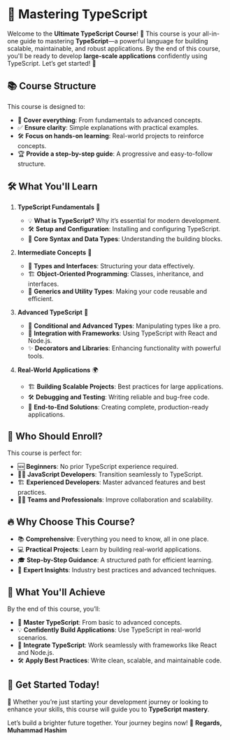 # 🚀 **Mastering TypeScript**

Welcome to the **Ultimate TypeScript Course**! 🎉 This course is your all-in-one guide to mastering **TypeScript**—a powerful language for building scalable, maintainable, and robust applications. By the end of this course, you'll be ready to develop **large-scale applications** confidently using TypeScript. Let’s get started! 🚀

## 📚 **Course Structure**

This course is designed to:
- 📖 **Cover everything**: From fundamentals to advanced concepts.
- ✅ **Ensure clarity**: Simple explanations with practical examples.
- 🛠️ **Focus on hands-on learning**: Real-world projects to reinforce concepts.
- 🏆 **Provide a step-by-step guide**: A progressive and easy-to-follow structure.

## 🛠️ **What You'll Learn**

1. **TypeScript Fundamentals** 🔰
   - 💡 **What is TypeScript?** Why it’s essential for modern development.
   - 🛠️ **Setup and Configuration**: Installing and configuring TypeScript.
   - 📝 **Core Syntax and Data Types**: Understanding the building blocks.

2. **Intermediate Concepts** 🚀
   - 🧩 **Types and Interfaces**: Structuring your data effectively.
   - 🏗️ **Object-Oriented Programming**: Classes, inheritance, and interfaces.
   - 🔄 **Generics and Utility Types**: Making your code reusable and efficient.

3. **Advanced TypeScript** 🌟
   - 🧠 **Conditional and Advanced Types**: Manipulating types like a pro.
   - 🔌 **Integration with Frameworks**: Using TypeScript with React and Node.js.
   - ✨ **Decorators and Libraries**: Enhancing functionality with powerful tools.

4. **Real-World Applications** 🌍
   - 🏗️ **Building Scalable Projects**: Best practices for large applications.
   - 🛠️ **Debugging and Testing**: Writing reliable and bug-free code.
   - 🚀 **End-to-End Solutions**: Creating complete, production-ready applications.

## 🎯 **Who Should Enroll?**

This course is perfect for:
- 🆕 **Beginners**: No prior TypeScript experience required.
- 👨‍💻 **JavaScript Developers**: Transition seamlessly to TypeScript.
- 🏗️ **Experienced Developers**: Master advanced features and best practices.
- 👩‍💼 **Teams and Professionals**: Improve collaboration and scalability.

## 🔥 **Why Choose This Course?**

- 📚 **Comprehensive**: Everything you need to know, all in one place.
- 💻 **Practical Projects**: Learn by building real-world applications.
- 🎓 **Step-by-Step Guidance**: A structured path for efficient learning.
- 🧠 **Expert Insights**: Industry best practices and advanced techniques.

## 🚀 **What You'll Achieve**

By the end of this course, you’ll:
- 🧠 **Master TypeScript**: From basic to advanced concepts.
- 💡 **Confidently Build Applications**: Use TypeScript in real-world scenarios.
- 🔌 **Integrate TypeScript**: Work seamlessly with frameworks like React and Node.js.
- 🛠️ **Apply Best Practices**: Write clean, scalable, and maintainable code.

## 💼 **Get Started Today!**

🌟 Whether you’re just starting your development journey or looking to enhance your skills, this course will guide you to **TypeScript mastery**. 

Let’s build a brighter future together. Your journey begins now! 🚀
**Regards,**  
**Muhammad Hashim**